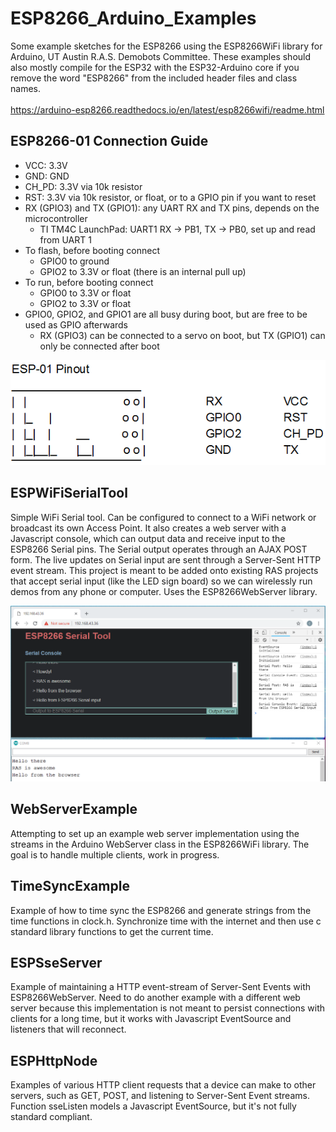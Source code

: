 # ESP8266_Arduino_Examples
Some example sketches for the ESP8266 using the ESP8266WiFi library for Arduino, UT Austin R.A.S. Demobots Committee. These examples should also mostly compile for the ESP32 with the ESP32-Arduino core if you remove the word "ESP8266" from the included header files and class names. <br>
<br>
https://arduino-esp8266.readthedocs.io/en/latest/esp8266wifi/readme.html<br>

## ESP8266-01 Connection Guide
 * VCC: 3.3V
 * GND: GND
 * CH_PD: 3.3V via 10k resistor
 * RST: 3.3V via 10k resistor, or float, or to a GPIO pin if you want to reset
 * RX (GPIO3) and TX (GPIO1): any UART RX and TX pins, depends on the microcontroller
     * TI TM4C LaunchPad: UART1 RX -> PB1, TX -> PB0, set up and read from UART 1
 * To flash, before booting connect
   * GPIO0 to ground
   * GPIO2 to 3.3V or float (there is an internal pull up)
 * To run, before booting connect
   * GPIO0 to 3.3V or float
   * GPIO2 to 3.3V or float
 * GPIO0, GPIO2, and GPIO1 are all busy during boot, but are free to be used as GPIO afterwards
   * RX (GPIO3) can be connected to a servo on boot, but TX (GPIO1) can only be connected after boot

![ESPWiFiSerialTool Image](img/esp01_pinout.PNG)

## ESPWiFiSerialTool
Simple WiFi Serial tool. Can be configured to connect to a WiFi network or broadcast its own Access Point. It also creates a web server with a Javascript console, which can output data and receive input to the ESP8266 Serial pins. The Serial output operates through an AJAX POST form. The live updates on Serial input are sent through a Server-Sent HTTP event stream. This project is meant to be added onto existing RAS projects that accept serial input (like the LED sign board) so we can wirelessly run demos from any phone or computer. Uses the ESP8266WebServer library.

![ESPWiFiSerialTool Image](img/serialtool3.PNG)

## WebServerExample
Attempting to set up an example web server implementation using the streams in the Arduino WebServer class in the ESP8266WiFi library. The goal is to handle multiple clients, work in progress.

## TimeSyncExample
Example of how to time sync the ESP8266 and generate strings from the time functions in clock.h. Synchronize time with the internet and then use c standard library functions to get the current time.

## ESPSseServer
Example of maintaining a HTTP event-stream of Server-Sent Events with ESP8266WebServer. Need to do another example with a different web server because this implementation is not meant to persist connections with clients for a long time, but it works with Javascript EventSource and listeners that will reconnect.

## ESPHttpNode
Examples of various HTTP client requests that a device can make to other servers, such as GET, POST, and listening to Server-Sent Event streams. Function sseListen models a Javascript EventSource, but it's not fully standard compliant.
